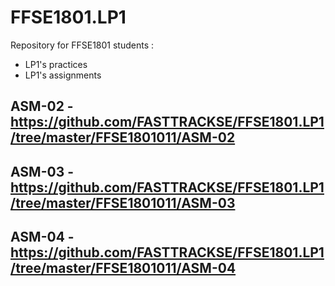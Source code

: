 # FFSE1801.LP1
Repository for FFSE1801 students :
  - LP1's practices
  - LP1's assignments
## ASM-02 - https://github.com/FASTTRACKSE/FFSE1801.LP1/tree/master/FFSE1801011/ASM-02
## ASM-03 - https://github.com/FASTTRACKSE/FFSE1801.LP1/tree/master/FFSE1801011/ASM-03
## ASM-04 - https://github.com/FASTTRACKSE/FFSE1801.LP1/tree/master/FFSE1801011/ASM-04
